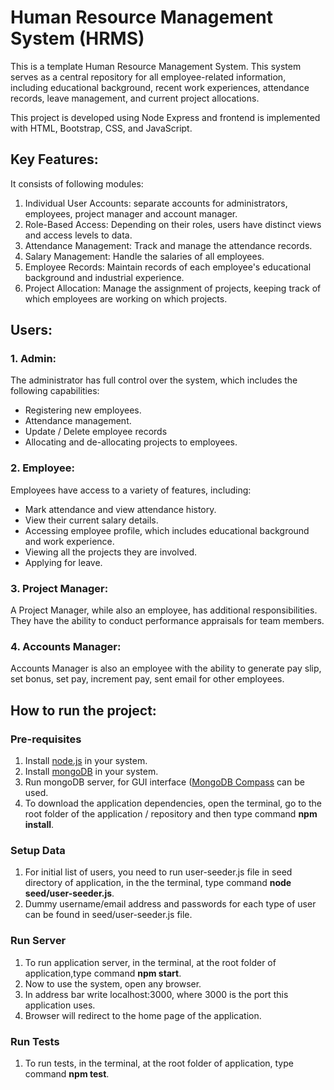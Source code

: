 # Human Resource Management System (HRMS)

This is a template Human Resource Management System. This system serves as a central repository for all employee-related information, including educational background, recent work experiences, attendance records, leave management, and current project allocations.

This project is developed using Node Express and frontend is implemented with HTML, Bootstrap, CSS, and JavaScript. 


## Key Features:
It consists of following modules:
1. Individual User Accounts: separate accounts for administrators, employees, project manager and account manager.
1. Role-Based Access: Depending on their roles, users have distinct views and access levels to data.
1. Attendance Management: Track and manage the attendance records.
1. Salary Management: Handle the salaries of all employees.
1. Employee Records: Maintain records of each employee's educational background and industrial experience.
1. Project Allocation: Manage the assignment of projects, keeping track of which employees are working on which projects.

## Users:
### 1. Admin:
The administrator has full control over the system, which includes the following capabilities:
- Registering new employees.
- Attendance management.
- Update / Delete employee records
- Allocating and de-allocating projects to employees.

### 2. Employee:
Employees have access to a variety of features, including:
- Mark attendance and view attendance history.
- View their current salary details.
- Accessing employee profile, which includes educational background and work experience.
- Viewing all the projects they are involved.
- Applying for leave.

### 3. Project Manager:
A Project Manager, while also an employee, has additional responsibilities. They have the ability to conduct performance appraisals for team members.

### 4. Accounts Manager:
Accounts Manager is also an employee with the ability to generate pay slip, set bonus, set pay, increment pay, sent email for other employees. 

## How to run the project:

### Pre-requisites
1. Install [node.js](https://nodejs.org/en/download/) in your system.
1. Install [mongoDB](https://www.mongodb.com/try/download/community) in your system. 
1. Run mongoDB server, for GUI interface ([MongoDB Compass](https://www.mongodb.com/try/download/compass) can be used.
1. To download the application dependencies, open the terminal, go to the root folder of the application / repository and then type command **npm install**.

### Setup Data
1. For initial list of users, you need to run user-seeder.js file in seed directory of application, in the the terminal, type command **node seed/user-seeder.js**.
1. Dummy username/email address and passwords for each type of user can be found in seed/user-seeder.js file. 

### Run Server
1. To run application server, in the terminal, at the root folder of application,type command **npm start**.
1. Now to use the system, open any browser.
1. In address bar write localhost:3000, where 3000 is the port this application uses.
1. Browser will redirect to the home page of the application.

### Run Tests
1. To run tests, in the terminal, at the root folder of application, type command **npm test**.